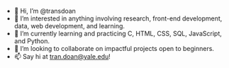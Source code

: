 - 👋 Hi, I’m @transdoan
- 👀 I’m interested in anything involving research, front-end development, data, web development, and learning.
- 🌱 I’m currently learning and practicing C, HTML, CSS, SQL, JavaScript, and Python.
- 💞️ I’m looking to collaborate on impactful projects open to beginners.
- 📫 Say hi at tran.doan@yale.edu!

